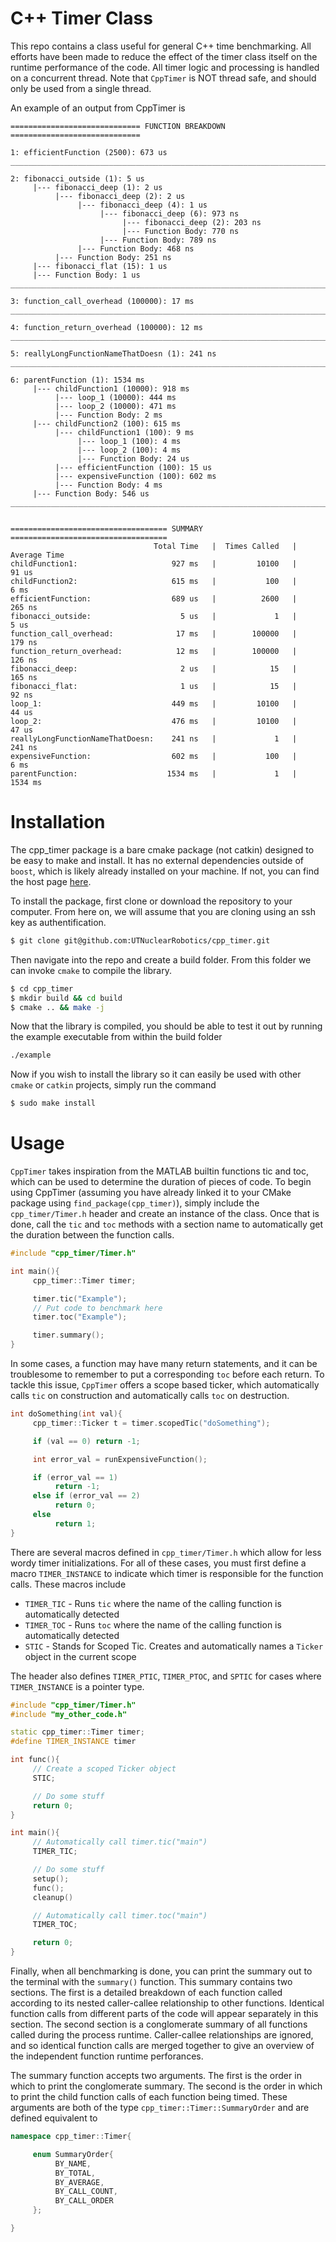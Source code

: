 # C++ Timer Class
This repo contains a class useful for general C++ time benchmarking. All efforts have been made to reduce the effect of the timer class itself on the runtime performance of the code. All timer logic and processing is handled on a concurrent thread. Note that `CppTimer` is NOT thread safe, and should only be used from a single thread.

An example of an output from CppTimer is

~~~
============================= FUNCTION BREAKDOWN =============================

1: efficientFunction (2500): 673 us
______________________________________________________________________________

2: fibonacci_outside (1): 5 us
     |--- fibonacci_deep (1): 2 us
          |--- fibonacci_deep (2): 2 us
               |--- fibonacci_deep (4): 1 us
                    |--- fibonacci_deep (6): 973 ns
                         |--- fibonacci_deep (2): 203 ns
                         |--- Function Body: 770 ns
                    |--- Function Body: 789 ns
               |--- Function Body: 468 ns
          |--- Function Body: 251 ns
     |--- fibonacci_flat (15): 1 us
     |--- Function Body: 1 us
______________________________________________________________________________

3: function_call_overhead (100000): 17 ms
______________________________________________________________________________

4: function_return_overhead (100000): 12 ms
______________________________________________________________________________

5: reallyLongFunctionNameThatDoesn (1): 241 ns
______________________________________________________________________________

6: parentFunction (1): 1534 ms
     |--- childFunction1 (10000): 918 ms
          |--- loop_1 (10000): 444 ms
          |--- loop_2 (10000): 471 ms
          |--- Function Body: 2 ms
     |--- childFunction2 (100): 615 ms
          |--- childFunction1 (100): 9 ms
               |--- loop_1 (100): 4 ms
               |--- loop_2 (100): 4 ms
               |--- Function Body: 24 us
          |--- efficientFunction (100): 15 us
          |--- expensiveFunction (100): 602 ms
          |--- Function Body: 4 ms
     |--- Function Body: 546 us
______________________________________________________________________________


=================================== SUMMARY ===================================
                                Total Time   |  Times Called   |   Average Time
childFunction1:                     927 ms   |         10100   |          91 us
childFunction2:                     615 ms   |           100   |           6 ms
efficientFunction:                  689 us   |          2600   |         265 ns
fibonacci_outside:                    5 us   |             1   |           5 us
function_call_overhead:              17 ms   |        100000   |         179 ns
function_return_overhead:            12 ms   |        100000   |         126 ns
fibonacci_deep:                       2 us   |            15   |         165 ns
fibonacci_flat:                       1 us   |            15   |          92 ns
loop_1:                             449 ms   |         10100   |          44 us
loop_2:                             476 ms   |         10100   |          47 us
reallyLongFunctionNameThatDoesn:    241 ns   |             1   |         241 ns
expensiveFunction:                  602 ms   |           100   |           6 ms
parentFunction:                    1534 ms   |             1   |        1534 ms
~~~

# Installation
The cpp_timer package is a bare cmake package (not catkin) designed to be easy to make and install. It has no external dependencies outside of `boost`, which is likely already installed on your machine. If not, you can find the host page <a href = https://www.boost.org/ >here</a>.

To install the package, first clone or download the repository to your computer. From here on, we will assume that you are cloning using an ssh key as authentification. 

```bash
$ git clone git@github.com:UTNuclearRobotics/cpp_timer.git
```

Then navigate into the repo and create a build folder. From this folder we can invoke `cmake` to compile the library.

```bash
$ cd cpp_timer
$ mkdir build && cd build
$ cmake .. && make -j
```

Now that the library is compiled, you should be able to test it out by running the example executable from within the build folder

```bash
./example
```

Now if you wish to install the library so it can easily be used with other `cmake` or `catkin` projects, simply run the command

```bash
$ sudo make install 
```

# Usage
`CppTimer` takes inspiration from the MATLAB builtin functions tic and toc, which can be used to determine the duration of pieces of code. To begin using CppTimer (assuming you have already linked it to your CMake package using `find_package(cpp_timer)`), simply include the `cpp_timer/Timer.h` header and create an instance of the class. Once that is done, call the `tic` and `toc` methods with a section name to automatically get the duration between the function calls.

```c++
#include "cpp_timer/Timer.h"

int main(){
     cpp_timer::Timer timer;

     timer.tic("Example");
     // Put code to benchmark here
     timer.toc("Example");

     timer.summary();
}
```

In some cases, a function may have many return statements, and it can be troublesome to remember to put a corresponding `toc` before each return. To tackle this issue, `CppTimer` offers a scope based ticker, which automatically calls `tic` on construction and automatically calls `toc` on destruction.

```c++
int doSomething(int val){
     cpp_timer::Ticker t = timer.scopedTic("doSomething");

     if (val == 0) return -1;

     int error_val = runExpensiveFunction();

     if (error_val == 1)
          return -1;
     else if (error_val == 2)
          return 0;
     else
          return 1;
}
```

There are several macros defined in `cpp_timer/Timer.h` which allow for less wordy timer initializations. For all of these cases, you must first define a macro `TIMER_INSTANCE` to indicate which timer is responsible for the function calls. These macros include

* `TIMER_TIC` - Runs `tic` where the name of the calling function is automatically detected
* `TIMER_TOC` - Runs `toc` where the name of the calling function is automatically detected
* `STIC` - Stands for Scoped Tic. Creates and automatically names a `Ticker` object in the current scope

The header also defines `TIMER_PTIC`, `TIMER_PTOC`, and `SPTIC` for cases where `TIMER_INSTANCE` is a pointer type.

```c++
#include "cpp_timer/Timer.h"
#include "my_other_code.h"

static cpp_timer::Timer timer;
#define TIMER_INSTANCE timer

int func(){
     // Create a scoped Ticker object
     STIC;

     // Do some stuff
     return 0;
}

int main(){
     // Automatically call timer.tic("main")
     TIMER_TIC;

     // Do some stuff
     setup();
     func();
     cleanup()

     // Automatically call timer.toc("main")
     TIMER_TOC;

     return 0;
}

```

Finally, when all benchmarking is done, you can print the summary out to the terminal with the `summary()` function. This summary contains two sections. The first is a detailed breakdown of each function called according to its nested caller-callee relationship to other functions. Identical function calls from different parts of the code will appear separately in this section. The second section is a conglomerate summary of all functions called during the process runtime. Caller-callee relationships are ignored, and so identical function calls are merged together to give an overview of the independent function runtime perforances.

The summary function accepts two arguments. The first is the order in which to print the conglomerate summary. The second is the order in which to print the child function calls of each function being timed. These arguments are both of the type `cpp_timer::Timer::SummaryOrder` and are defined equivalent to

```c++
namespace cpp_timer::Timer{

     enum SummaryOrder{
          BY_NAME,
          BY_TOTAL,
          BY_AVERAGE,
          BY_CALL_COUNT,
          BY_CALL_ORDER
     };

}
```